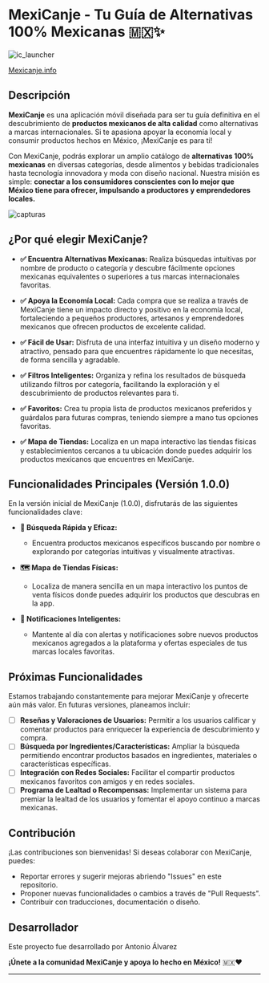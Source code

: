 # MexiCanje - Tu Guía de Alternativas 100% Mexicanas 🇲🇽✨

![ic_launcher](https://github.com/user-attachments/assets/e5a9c390-b9c4-484c-ae21-d178becc72ca)

[Mexicanje.info](https://mexicanje.info/)

## Descripción 

**MexiCanje** es una aplicación móvil diseñada para ser tu guía definitiva en el descubrimiento de **productos mexicanos de alta calidad** como alternativas a marcas internacionales.  Si te apasiona apoyar la economía local y consumir productos hechos en México, ¡MexiCanje es para ti!

Con MexiCanje, podrás explorar un amplio catálogo de **alternativas 100% mexicanas** en diversas categorías, desde alimentos y bebidas tradicionales hasta tecnología innovadora y moda con diseño nacional.  Nuestra misión es simple:  **conectar a los consumidores conscientes con lo mejor que México tiene para ofrecer, impulsando a productores y emprendedores locales.**

![capturas](https://github.com/user-attachments/assets/a08dffe9-b8db-4bd2-bd90-b18f197fdb0d)


## ¿Por qué elegir MexiCanje?

*   **✅ Encuentra Alternativas Mexicanas:**  Realiza búsquedas intuitivas por nombre de producto o categoría y descubre fácilmente opciones mexicanas equivalentes o superiores a tus marcas internacionales favoritas.

*   **✅ Apoya la Economía Local:**  Cada compra que se realiza a través de MexiCanje tiene un impacto directo y positivo en la economía local, fortaleciendo a pequeños productores, artesanos y emprendedores mexicanos que ofrecen productos de excelente calidad.

*   **✅ Fácil de Usar:**  Disfruta de una interfaz intuitiva y un diseño moderno y atractivo, pensado para que encuentres rápidamente lo que necesitas, de forma sencilla y agradable.

*   **✅ Filtros Inteligentes:**  Organiza y refina los resultados de búsqueda utilizando filtros por categoría, facilitando la exploración y el descubrimiento de productos relevantes para ti.

*   **✅ Favoritos:**  Crea tu propia lista de productos mexicanos preferidos y guárdalos para futuras compras, teniendo siempre a mano tus opciones favoritas.

*   **✅ Mapa de Tiendas:**  Localiza en un mapa interactivo las tiendas físicas y establecimientos cercanos a tu ubicación donde puedes adquirir los productos mexicanos que encuentres en MexiCanje.

## Funcionalidades Principales (Versión 1.0.0)

En la versión inicial de MexiCanje (1.0.0),  disfrutarás de las siguientes funcionalidades clave:

*   **🛒 Búsqueda Rápida y Eficaz:**
    *   Encuentra productos mexicanos específicos buscando por nombre o explorando por categorías intuitivas y visualmente atractivas.

*   **🗺️ Mapa de Tiendas Físicas:**
    *   Localiza de manera sencilla en un mapa interactivo los puntos de venta físicos donde puedes adquirir los productos que descubras en la app.

*   **🔔 Notificaciones Inteligentes:**
    *   Mantente al día con alertas y notificaciones sobre nuevos productos mexicanos agregados a la plataforma y ofertas especiales de tus marcas locales favoritas.

## Próximas Funcionalidades

Estamos trabajando constantemente para mejorar MexiCanje y ofrecerte aún más valor.  En futuras versiones, planeamos incluir:

*   [ ]  **Reseñas y Valoraciones de Usuarios:**  Permitir a los usuarios calificar y comentar productos para enriquecer la experiencia de descubrimiento y compra.
*   [ ]  **Búsqueda por Ingredientes/Características:**  Ampliar la búsqueda permitiendo encontrar productos basados en ingredientes, materiales o características específicas.
*   [ ]  **Integración con Redes Sociales:**  Facilitar el compartir productos mexicanos favoritos con amigos y en redes sociales.
*   [ ]  **Programa de Lealtad o Recompensas:**  Implementar un sistema para premiar la lealtad de los usuarios y fomentar el apoyo continuo a marcas mexicanas.

## Contribución

¡Las contribuciones son bienvenidas! Si deseas colaborar con MexiCanje,  puedes:

*   Reportar errores y sugerir mejoras abriendo "Issues" en este repositorio.
*   Proponer nuevas funcionalidades o cambios a través de "Pull Requests".
*   Contribuir con traducciones, documentación o diseño.

## Desarrollador

Este proyecto fue desarrollado por Antonio Álvarez

**¡Únete a la comunidad MexiCanje y apoya lo hecho en México!** 🇲🇽❤️

---
